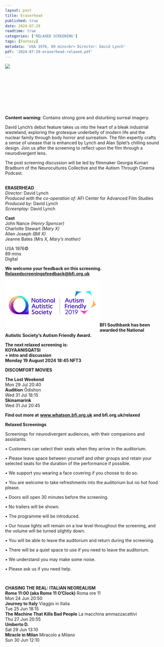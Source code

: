 ```yaml
---
layout: post
title: Eraserhead
published: true
date: 2024-07-29
readtime: true
categories: ['RELAXED SCREENING']
tags: [Fantasy]
metadata: 'USA 1976, 89 mins<br> Director: David Lynch'
pdf: '2024-07-29-eraserhead-relaxed.pdf'
---
```


<img style="float: left;" src="/img/eraserhead.png"><br><br><br><br><br><br><br><br><br>



**Content warning:** Contains strong gore and disturbing surreal imagery.

David Lynch’s debut feature takes us into the heart of a bleak industrial wasteland, exploring the grotesque underbelly of modern life and the nuclear family through body horror and surrealism. The film expertly crafts a sense of unease that is enhanced by Lynch and Alan Splet’s chilling sound design. Join us after the screening to reflect upon the film through a neurodivergent lens.

The post screening discussion will be led by filmmaker Georgia Kumari Bradburn of the Neurocultures Collective and the Autism Through Cinema Podcast.<br><br>



**ERASERHEAD**  
_Director:_ David Lynch  
_Produced with the co-operation of:_ AFI Center for Advanced Film Studies  
_Produced by:_ David Lynch  
_Screenplay:_ David Lynch  

**Cast**  
John Nance _(Henry Spencer)_  
Charlotte Stewart _(Mary X)_  
Allen Joseph _(Bill X)_  
Jeanne Bates _(Mrs X, Mary’s mother)_  

USA 1976©  
89 mins  
Digital  


**We welcome your feedback on this screening. Relaxedscreeningsfeedback@bfi.org.uk**


<img style="float: left;" src="/img/autistic_society.png"><br><br><br><br><br><br><br><br>
**BFI Southbank has been awarded the National Autistic Society’s Autism Friendly Award.**


**The next relaxed screening is:** <br>
**KOYAANISQATSI**  
**+ intro and discussion**  
**Monday 19 August 2024 18:45 NFT3**  

 

  

**DISCOMFORT MOVIES**  

**The Lost Weekend**  
Mon 29 Jul 20:40  
**Audition** Ôdishon  
Wed 31 Jul 18:15  
**Skinamarink**  
Wed 31 Jul 20:45  


**Find out more at**
**www.whatson.bfi.org.uk**
**and bfi.org.uk/relaxed**
<br>

**Relaxed Screenings**

Screenings for neurodivergent audiences, with their companions and assistants.

• Customers can select their seats when they arrive in the auditorium. 

• Please leave space between yourself and other groups and retain your selected seats for the duration of the performance if possible.

• We support you wearing a face covering if you choose to do so.

• You are welcome to take refreshments into the auditorium but no hot food please.

• Doors will open 30 minutes before the screening.

• No trailers will be shown.

• The programme will be introduced.

• Our house lights will remain on a low level throughout the screening, and the volume will be turned slightly down.

• You will be able to leave the auditorium and return during the screening.

• There will be a quiet space to use if you need to leave the auditorium.

• We understand you may make some noise.

• Please ask us if you need help.

<BR>


**CHASING THE REAL: ITALIAN NEOREALISM**  
**Rome 11:00 (aka Rome 11 O’Clock)** Roma ore 11  
Mon 24 Jun 20:50  
**Journey to Italy** Viaggio in Italia  
Tue 25 Jun 18:15  
**The Machine That Kills Bad People**  La macchina ammazzacattivi  
Thu 27 Jun 20:55  
**Umberto D.**  
Sat 29 Jun 13:10  
**Miracle in Milan** Miracolo a Milano  
Sun 30 Jun 12:10  
<!--stackedit_data:
eyJoaXN0b3J5IjpbLTExMDM5MDkwNTZdfQ==
-->